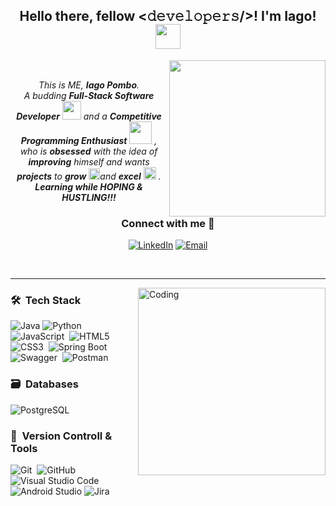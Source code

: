 <div align="center">
<h2>Hello there, fellow <𝚍𝚎𝚟𝚎𝚕𝚘𝚙𝚎𝚛𝚜/>! I'm Iago! <img src="https://github.com/TheDudeThatCode/TheDudeThatCode/blob/master/Assets/Mario_Hello_Big.gif" width="40px"></h2>
</div>
<img align="right" src="https://miro.medium.com/max/2048/1*OohqW5DGh9CQS4hLY5FXzA.png" height="250"/>
<br>
<p align="center">
  <em>
    This is ME, <b>Iago Pombo</b>. <br>
    A budding <b>Full-Stack Software Developer</b> <img src="https://github.com/TheDudeThatCode/TheDudeThatCode/blob/master/Assets/Developer.gif" width="30px"> and a <b>Competitive Programming Enthusiast</b>&nbsp;<img src="https://github.com/TheDudeThatCode/TheDudeThatCode/blob/master/Assets/Designer.gif" width="36px">&nbsp,<br>who is <b>obsessed</b>
    with the idea of <b>improving</b> himself and wants <b>projects</b> to 
    <b>grow</b> <img src="https://github.com/TheDudeThatCode/TheDudeThatCode/blob/master/Assets/Rocket.gif" width="18px">and 
    <b>excel</b> <img src="https://github.com/TheDudeThatCode/TheDudeThatCode/blob/master/Assets/Medal.gif" width="20px">&nbsp.
  </em> 
  <br>
   <b><i>Learning while HOPING & HUSTLING!!!</i></b> 
</p>
<h3 align="center">Connect with me 🤝 </h3>

<p align="center">
  <div align=center>
    <a href="https://www.linkedin.com/in/iagopombo/" target="_blank"><img src="https://img.shields.io/static/v1?style=for-the-badge&message=LinkedIn&color=0A66C2&logo=LinkedIn&logoColor=FFFFFF&label=" alt="LinkedIn" /></a>
    <a href="mailto:iagopombo@gmail.com?subject=Hi%20Kartik%20,%20nice%20to%20meet%20you!" target="_blank"><img alt="Email" src="https://img.shields.io/static/v1?style=for-the-badge&message=Gmail&color=EA4335&logo=Gmail&logoColor=FFFFFF&label=" /></a>
  </div>
</p>
<br>
<hr>

<img align="right" alt="Coding" width="300" src="https://i.pinimg.com/originals/81/17/8b/81178b47a8598f0c81c4799f2cdd4057.gif">

<p align="center">
  
  ### 🛠 &nbsp;Tech Stack

  ![Java](https://img.shields.io/badge/java-%23ED8B00.svg?style=for-the-badge&logo=openjdk&logoColor=white)
  ![Python](https://img.shields.io/badge/python-3670A0?style=for-the-badge&logo=python&logoColor=ffdd54)&nbsp;
  ![JavaScript](https://img.shields.io/badge/javascript-%23323330.svg?style=for-the-badge&logo=javascript&logoColor=%23F7DF1E)&nbsp;
  ![HTML5](https://img.shields.io/badge/html5-%23E34F26.svg?style=for-the-badge&logo=html5&logoColor=white)&nbsp;
  ![CSS3](https://img.shields.io/badge/css3-%231572B6.svg?style=for-the-badge&logo=css3&logoColor=white)&nbsp;
  ![Spring Boot](https://img.shields.io/badge/springboot-%236DB33F.svg?style=for-the-badge&logo=springboot&logoColor=white)
  ![Swagger](https://img.shields.io/badge/-Swagger-%23Clojure?style=for-the-badge&logo=swagger&logoColor=white)&nbsp;
  ![Postman](https://img.shields.io/badge/Postman-FF6C37?style=for-the-badge&logo=postman&logoColor=white)&nbsp;


  ### 🗃 &nbsp;Databases
  
  ![PostgreSQL](https://img.shields.io/badge/postgresql-%23316192.svg?style=for-the-badge&logo=postgresql&logoColor=white)


  ### 🧰 &nbsp;Version Controll & Tools 

  ![Git](https://img.shields.io/badge/git-%23F05033.svg?style=for-the-badge&logo=git&logoColor=white)&nbsp;
  ![GitHub](https://img.shields.io/badge/github-%23121011.svg?style=for-the-badge&logo=github&logoColor=white)&nbsp;
  ![Visual Studio Code](https://img.shields.io/badge/Visual%20Studio%20Code-0078d7.svg?style=for-the-badge&logo=visual-studio-code&logoColor=white)&nbsp;
  ![Android Studio](https://img.shields.io/badge/android%20studio-346ac1?style=for-the-badge&logo=android%20studio&logoColor=white)
  ![Jira](https://img.shields.io/badge/jira-%230A0FFF.svg?style=for-the-badge&logo=jira&logoColor=white)&nbsp;
</p>
